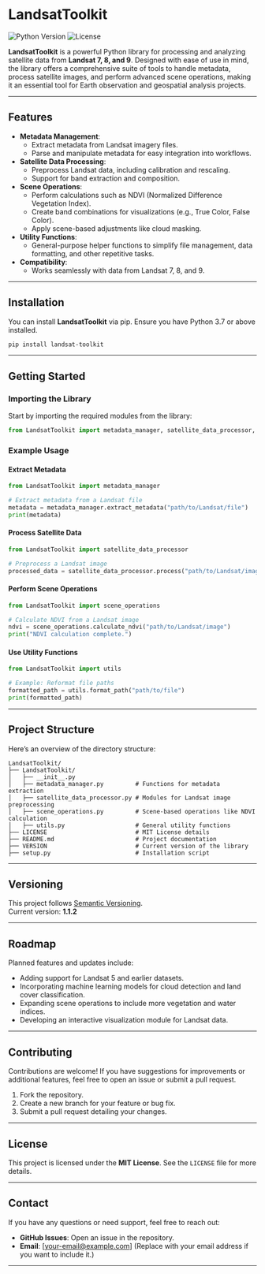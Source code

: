 # LandsatToolkit

![Python Version](https://img.shields.io/badge/python-3.7%2B-blue)
![License](https://img.shields.io/badge/license-MIT-green)

**LandsatToolkit** is a powerful Python library for processing and analyzing satellite data from **Landsat 7, 8, and 9**. Designed with ease of use in mind, the library offers a comprehensive suite of tools to handle metadata, process satellite images, and perform advanced scene operations, making it an essential tool for Earth observation and geospatial analysis projects.

---

## Features

- **Metadata Management**:
  - Extract metadata from Landsat imagery files.
  - Parse and manipulate metadata for easy integration into workflows.
- **Satellite Data Processing**:
  - Preprocess Landsat data, including calibration and rescaling.
  - Support for band extraction and composition.
- **Scene Operations**:
  - Perform calculations such as NDVI (Normalized Difference Vegetation Index).
  - Create band combinations for visualizations (e.g., True Color, False Color).
  - Apply scene-based adjustments like cloud masking.
- **Utility Functions**:
  - General-purpose helper functions to simplify file management, data formatting, and other repetitive tasks.
- **Compatibility**:
  - Works seamlessly with data from Landsat 7, 8, and 9.

---

## Installation

You can install **LandsatToolkit** via pip. Ensure you have Python 3.7 or above installed.

```bash
pip install landsat-toolkit
```

---

## Getting Started

### Importing the Library

Start by importing the required modules from the library:

```python
from LandsatToolkit import metadata_manager, satellite_data_processor, scene_operations, utils
```

### Example Usage

#### Extract Metadata
```python
from LandsatToolkit import metadata_manager

# Extract metadata from a Landsat file
metadata = metadata_manager.extract_metadata("path/to/Landsat/file")
print(metadata)
```

#### Process Satellite Data
```python
from LandsatToolkit import satellite_data_processor

# Preprocess a Landsat image
processed_data = satellite_data_processor.process("path/to/Landsat/image")
```

#### Perform Scene Operations
```python
from LandsatToolkit import scene_operations

# Calculate NDVI from a Landsat image
ndvi = scene_operations.calculate_ndvi("path/to/Landsat/image")
print("NDVI calculation complete.")
```

#### Use Utility Functions
```python
from LandsatToolkit import utils

# Example: Reformat file paths
formatted_path = utils.format_path("path/to/file")
print(formatted_path)
```

---

## Project Structure

Here’s an overview of the directory structure:

```
LandsatToolkit/
├── LandsatToolkit/
│   ├── __init__.py
│   ├── metadata_manager.py         # Functions for metadata extraction
│   ├── satellite_data_processor.py # Modules for Landsat image preprocessing
│   ├── scene_operations.py         # Scene-based operations like NDVI calculation
│   ├── utils.py                    # General utility functions
├── LICENSE                         # MIT License details
├── README.md                       # Project documentation
├── VERSION                         # Current version of the library
├── setup.py                        # Installation script
```

---

## Versioning

This project follows [Semantic Versioning](https://semver.org/).  
Current version: **1.1.2**

---

## Roadmap

Planned features and updates include:

- Adding support for Landsat 5 and earlier datasets.
- Incorporating machine learning models for cloud detection and land cover classification.
- Expanding scene operations to include more vegetation and water indices.
- Developing an interactive visualization module for Landsat data.

---

## Contributing

Contributions are welcome! If you have suggestions for improvements or additional features, feel free to open an issue or submit a pull request.

1. Fork the repository.
2. Create a new branch for your feature or bug fix.
3. Submit a pull request detailing your changes.

---

## License

This project is licensed under the **MIT License**. See the `LICENSE` file for more details.

---

## Contact

If you have any questions or need support, feel free to reach out:

- **GitHub Issues**: Open an issue in the repository.
- **Email**: [your-email@example.com] (Replace with your email address if you want to include it.)

---
